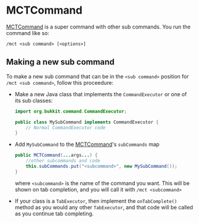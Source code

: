 # MCTCommand
[MCTCommand](./MCTCommand.java) is a super command with other sub commands. You run the command like so:
```mclang
/mct <sub command> [<options>]
```

## Making a new sub command
To make a new sub command that can be in the `<sub command>` position for `/mct <sub command>`, follow this proceedure:
- Make a new Java class that implements the `CommandExecutor` or one of its sub classes:

    ```java
    import org.bukkit.command.CommandExecutor;
    
    public class MySubCommand implements CommandExecutor {
        // Normal CommandExecutor code
    }
    ```

- Add `MySubCommand` to the [MCTCommand](./MCTCommand.java)'s `subCommands` map
    ```java
    public MCTCommand(...args...) {
        //other subcommands and code
        this.subCommands.put("<subcommand>", new MySubCommand());
    }
    ```
  where `<subcommand>` is the name of the command you want. This will be shown on tab completion, and you will call it with `/mct <subcommand>`

- If your class is a `TabExecutor`, then implement the `onTabComplete()` method as you would any other `TabExecutor`, and that code will be called as you continue tab completing.